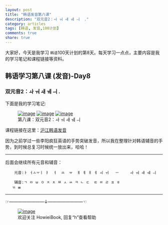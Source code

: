 ```yaml
---
layout: post
title: "韩语发音第八课"
description: "双元音2：ㅘ ㅝ ㅙ ㅞ ㅢ  ."
category: articles
tags: [韩语, 发音,100计划]
comments: true
share: true
---
```


大家好，今天是我学习 `韩语`100天计划的第8天。每天学习一点点，主要内容是我的学习笔记和课程链接等资料。

## 韩语学习第八课 (发音)-Day8

### 双元音2：ㅘ ㅝ ㅙ ㅞ ㅢ  .


下面是我的学习笔记:

<figure class="third">
    <a href="../../images/k8-1.jpg"><img src="../../images/k8-1.jpg" alt="image"></a>
    <a href="../../images/k8-2.jpg"><img src="../../images/k8-2.jpg" alt="image"></a>
    <a href="../../images/k8-3.jpg"><img src="../../images/k8-3.jpg" alt="image"></a>
    <figcaption>第八课：双元音2：ㅘ ㅝ ㅙ ㅞ ㅢ  </figcaption>
</figure>

课程链接在这里：[沪江韩语发音](http://study.163.com/course/introduction/232009.htm#/courseDetail)

因为之前学过一些李阳疯狂英语的手势突破发音，所以我在整理针对韩语辅音的手势，到时候总复习时候统一放出来，哈哈！

-----------------------
后面会继续所有元音和辅音：

        元音:ㅏ ㅓㅗㅜㅣ ㅑ  ㅕ  ㅛ  ㅠ  ㅒ ㅖ ㅐ ㅔ ㅚ ㅟ   ㅡ     ㅘ ㅝ ㅙ ㅞ ㅢ

        辅音:ㄱ ㅁ ㅂ ㅇ ㅈ ㅊ ㅉ ㅅ ㅆ ㅋ ㄴ ㄷ  ㅌ ㄸ ㄹ ㅍ ㅎ
       ㄲ ㅃ

-------------------------------------
☞————————↓————————☜
<figure >
    <a href="../../images/HowieiBook2D.jpg"><img src="../../images/HowieiBook2D.jpg" alt="image"></a>
    <figcaption> 欢迎关注 HowieiBook, 回复“h”查看帮助</figcaption>
</figure>
